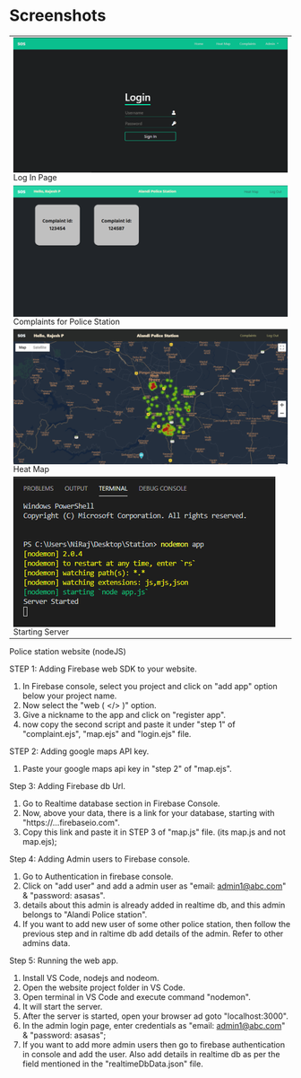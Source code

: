# Screenshots

<table>

  <tr>
    <td>
      <img src="/Police%20Station%20Website%20nodeJS/Screenshots/loginn.png" align="top">
      Log In Page
    </td>
  </tr>

  <tr>
    <td>
      <img src="/Police%20Station%20Website%20nodeJS/Screenshots/complaints.png" align="top">
      Complaints for Police Station
    </td>
  </tr>
  
  <tr>
    <td>
      <img src="/Police%20Station%20Website%20nodeJS/Screenshots/heat%20map.png" align="top">
      Heat Map
    </td>
  </tr>
  
  <tr>
    <td>
      <img src="/Police%20Station%20Website%20nodeJS/Screenshots/server.png" align="top">
      Starting Server
    </td>
  </tr>
</table>


Police station website (nodeJS)

STEP 1: Adding Firebase web SDK to your website.

1. In Firebase console, select you project and click on "add app" option below your project name.
2. Now select the "web ( </> )" option.
3. Give a nickname to the app and click on "register app".
4. now copy the second script and paste it under "step 1" of "complaint.ejs", "map.ejs" and "login.ejs" file.

STEP 2: Adding google maps API key.

1. Paste your google maps api key in "step 2" of "map.ejs".

Step 3: Adding Firebase db Url.
1. Go to Realtime database section in Firebase Console.
2. Now, above your data, there is a link for your database, starting with "https://...firebaseio.com".
3. Copy this link and paste it in STEP 3 of "map.js" file. (its map.js and not map.ejs);



Step 4: Adding Admin users to Firebase console.
1. Go to Authentication in firebase console.
2. Click on "add user" and add a admin user as "email: admin1@abc.com" & "password: asasas".
3. details about this admin is already added in realtime db, and this admin belongs to "Alandi Police station".
4. If you want to add new user of some other police station, then follow the previous step and in raltime db add details of the admin. Refer to other admins data.

Step 5: Running the web app.
1. Install VS Code, nodejs and nodeom.
2. Open the website project folder in VS Code.
3. Open terminal in VS Code and execute command "nodemon".
4. It will start the server.
5. After the server is started, open your browser ad goto "localhost:3000".
6. In the admin login page, enter credentials as "email: admin1@abc.com" & "password: asasas";
7. If you want to add more admin users then go to firebase authentication in console and add the user. Also add details in realtime db as per the field mentioned in the "realtimeDbData.json" file.
